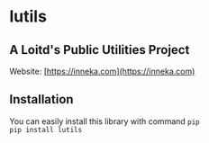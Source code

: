 # lutils
## A Loitd's Public Utilities Project
Website: [https://inneka.com](https://inneka.com)
## Installation
You can easily install this library with command `pip`  
`pip install lutils`
